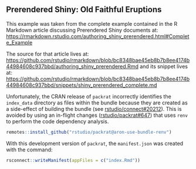 ## Prerendered Shiny: Old Faithful Eruptions

This example was taken from the complete example contained in the R Markdown
article discussing Prerendered Shiny documents at:
<https://rmarkdown.rstudio.com/authoring_shiny_prerendered.html#Complete_Example>

The source for that article lives at:
<https://github.com/rstudio/rmarkdown/blob/bc8348bae45eb8b7b8ee4174b44984608c937bbd/authoring_shiny_prerendered.Rmd>
and its snippet lives at:
<https://github.com/rstudio/rmarkdown/blob/bc8348bae45eb8b7b8ee4174b44984608c937bbd/snippets/shiny_prerendered_complete.md>

Unfortunately, the CRAN release of `packrat` incorrectly identifies the
`index_data` directory as files within the bundle because they are created
as a side-effect of building the bundle (see [rstudio/connect#20212](https://github.com/rstudio/connect/issues/20212)).
This is avoided by using an in-flight changes ([rstudio/packrat#647](https://github.com/rstudio/packrat/pull/647)) that
uses `renv` to perform the code dependency analysis.

```r
remotes::install_github("rstudio/packrat@aron-use-bundle-renv")
```

With this development version of `packrat`, 
the `manifest.json` was created with the command:

```r
rsconnect::writeManifest(appFiles = c("index.Rmd"))
```
